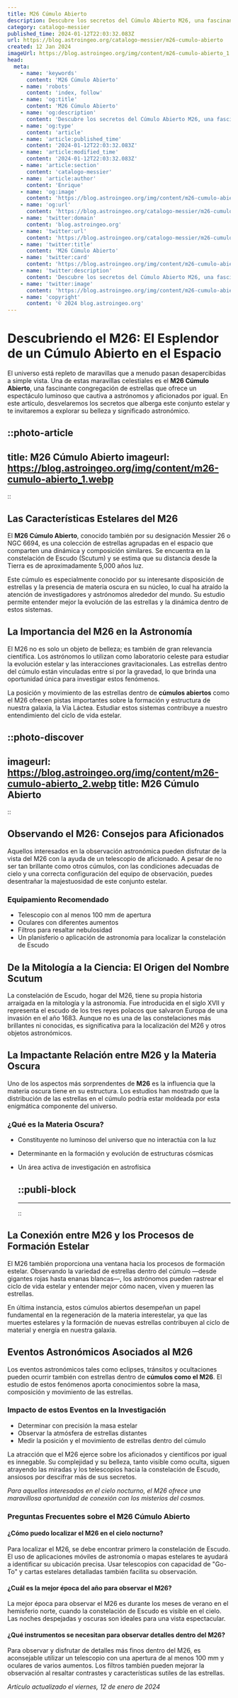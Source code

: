 ```yaml
---
title: M26 Cúmulo Abierto
description: Descubre los secretos del Cúmulo Abierto M26, una fascinante colección de estrellas en la constelación de Scutum. Explora su magia celeste.
category: catalogo-messier
published_time: 2024-01-12T22:03:32.083Z
url: https://blog.astroingeo.org/catalogo-messier/m26-cumulo-abierto
created: 12 Jan 2024
imageUrl: https://blog.astroingeo.org/img/content/m26-cumulo-abierto_1.webp
head:
  meta:
    - name: 'keywords'
      content: 'M26 Cúmulo Abierto'
    - name: 'robots'
      content: 'index, follow'
    - name: 'og:title'
      content: 'M26 Cúmulo Abierto'
    - name: 'og:description'
      content: 'Descubre los secretos del Cúmulo Abierto M26, una fascinante colección de estrellas en la constelación de Scutum. Explora su magia celeste.'
    - name: 'og:type'
      content: 'article'
    - name: 'article:published_time'
      content: '2024-01-12T22:03:32.083Z'
    - name: 'article:modified_time'
      content: '2024-01-12T22:03:32.083Z'
    - name: 'article:section'
      content: 'catalogo-messier'
    - name: 'article:author'
      content: 'Enrique'
    - name: 'og:image'
      content: 'https://blog.astroingeo.org/img/content/m26-cumulo-abierto_1.webp'
    - name: 'og:url'
      content: 'https://blog.astroingeo.org/catalogo-messier/m26-cumulo-abierto'
    - name: 'twitter:domain'
      content: 'blog.astroingeo.org'
    - name: 'twitter:url'
      content: 'https://blog.astroingeo.org/catalogo-messier/m26-cumulo-abierto'
    - name: 'twitter:title'
      content: 'M26 Cúmulo Abierto'
    - name: 'twitter:card'
      content: 'https://blog.astroingeo.org/img/content/m26-cumulo-abierto_1.webp'
    - name: 'twitter:description'
      content: 'Descubre los secretos del Cúmulo Abierto M26, una fascinante colección de estrellas en la constelación de Scutum. Explora su magia celeste.'
    - name: 'twitter:image'
      content: 'https://blog.astroingeo.org/img/content/m26-cumulo-abierto_1.webp'
    - name: 'copyright'
      content: '© 2024 blog.astroingeo.org'
---
```

# Descubriendo el M26: El Esplendor de un Cúmulo Abierto en el Espacio

El universo está repleto de maravillas que a menudo pasan desapercibidas a simple vista. Una de estas maravillas celestiales es el **M26 Cúmulo Abierto**, una fascinante congregación de estrellas que ofrece un espectáculo luminoso que cautiva a astrónomos y aficionados por igual. En este artículo, desvelaremos los secretos que alberga este conjunto estelar y te invitaremos a explorar su belleza y significado astronómico.


::photo-article
---
title: M26 Cúmulo Abierto
imageurl: https://blog.astroingeo.org/img/content/m26-cumulo-abierto_1.webp
---
::


## Las Características Estelares del M26

El **M26 Cúmulo Abierto**, conocido también por su designación Messier 26 o NGC 6694, es una colección de estrellas agrupadas en el espacio que comparten una dinámica y composición similares. Se encuentra en la constelación de Escudo (Scutum) y se estima que su distancia desde la Tierra es de aproximadamente 5,000 años luz.

Este cúmulo es especialmente conocido por su interesante disposición de estrellas y la presencia de materia oscura en su núcleo, lo cual ha atraído la atención de investigadores y astrónomos alrededor del mundo. Su estudio permite entender mejor la evolución de las estrellas y la dinámica dentro de estos sistemas.

## La Importancia del M26 en la Astronomía

El M26 no es solo un objeto de belleza; es también de gran relevancia científica. Los astrónomos lo utilizan como laboratorio celeste para estudiar la evolución estelar y las interacciones gravitacionales. Las estrellas dentro del cúmulo están vinculadas entre sí por la gravedad, lo que brinda una oportunidad única para investigar estos fenómenos.

La posición y movimiento de las estrellas dentro de **cúmulos abiertos** como el M26 ofrecen pistas importantes sobre la formación y estructura de nuestra galaxia, la Vía Láctea. Estudiar estos sistemas contribuye a nuestro entendimiento del ciclo de vida estelar.


::photo-discover
---
imageurl: https://blog.astroingeo.org/img/content/m26-cumulo-abierto_2.webp
title: M26 Cúmulo Abierto
---
::


## Observando el M26: Consejos para Aficionados

Aquellos interesados en la observación astronómica pueden disfrutar de la vista del M26 con la ayuda de un telescopio de aficionado. A pesar de no ser tan brillante como otros cúmulos, con las condiciones adecuadas de cielo y una correcta configuración del equipo de observación, puedes desentrañar la majestuosidad de este conjunto estelar.

### Equipamiento Recomendado
- Telescopio con al menos 100 mm de apertura
- Oculares con diferentes aumentos
- Filtros para resaltar nebulosidad
- Un planisferio o aplicación de astronomía para localizar la constelación de Escudo

## De la Mitología a la Ciencia: El Origen del Nombre Scutum

La constelación de Escudo, hogar del M26, tiene su propia historia arraigada en la mitología y la astronomía. Fue introducida en el siglo XVII y representa el escudo de los tres reyes polacos que salvaron Europa de una invasión en el año 1683. Aunque no es una de las constelaciones más brillantes ni conocidas, es significativa para la localización del M26 y otros objetos astronómicos.

## La Impactante Relación entre M26 y la Materia Oscura

Uno de los aspectos más sorprendentes de **M26** es la influencia que la materia oscura tiene en su estructura. Los estudios han mostrado que la distribución de las estrellas en el cúmulo podría estar moldeada por esta enigmática componente del universo.

### ¿Qué es la Materia Oscura?
- Constituyente no luminoso del universo que no interactúa con la luz
- Determinante en la formación y evolución de estructuras cósmicas
- Un área activa de investigación en astrofísica


  ::publi-block
  ---
  ---
  ::
  
  
## La Conexión entre M26 y los Procesos de Formación Estelar

El M26 también proporciona una ventana hacia los procesos de formación estelar. Observando la variedad de estrellas dentro del cúmulo —desde gigantes rojas hasta enanas blancas—, los astrónomos pueden rastrear el ciclo de vida estelar y entender mejor cómo nacen, viven y mueren las estrellas.

En última instancia, estos cúmulos abiertos desempeñan un papel fundamental en la regeneración de la materia interestelar, ya que las muertes estelares y la formación de nuevas estrellas contribuyen al ciclo de material y energía en nuestra galaxia.

## Eventos Astronómicos Asociados al M26

Los eventos astronómicos tales como eclipses, tránsitos y ocultaciones pueden ocurrir también con estrellas dentro de **cúmulos como el M26**. El estudio de estos fenómenos aporta conocimientos sobre la masa, composición y movimiento de las estrellas.

### Impacto de estos Eventos en la Investigación
- Determinar con precisión la masa estelar
- Observar la atmósfera de estrellas distantes
- Medir la posición y el movimiento de estrellas dentro del cúmulo

La atracción que el M26 ejerce sobre los aficionados y científicos por igual es innegable. Su complejidad y su belleza, tanto visible como oculta, siguen atrayendo las miradas y los telescopios hacia la constelación de Escudo, ansiosos por descifrar más de sus secretos.

*Para aquellos interesados en el cielo nocturno, el M26 ofrece una maravillosa oportunidad de conexión con los misterios del cosmos.*

### Preguntas Frecuentes sobre el M26 Cúmulo Abierto

#### ¿Cómo puedo localizar el M26 en el cielo nocturno?
Para localizar el M26, se debe encontrar primero la constelación de Escudo. El uso de aplicaciones móviles de astronomía o mapas estelares te ayudará a identificar su ubicación precisa. Usar telescopios con capacidad de "Go-To" y cartas estelares detalladas también facilita su observación.

#### ¿Cuál es la mejor época del año para observar el M26?
La mejor época para observar el M26 es durante los meses de verano en el hemisferio norte, cuando la constelación de Escudo es visible en el cielo. Las noches despejadas y oscuras son ideales para una vista espectacular.

#### ¿Qué instrumentos se necesitan para observar detalles dentro del M26?
Para observar y disfrutar de detalles más finos dentro del M26, es aconsejable utilizar un telescopio con una apertura de al menos 100 mm y oculares de varios aumentos. Los filtros también pueden mejorar la observación al resaltar contrastes y características sutiles de las estrellas.

_Artículo actualizado el viernes, 12 de enero de 2024_